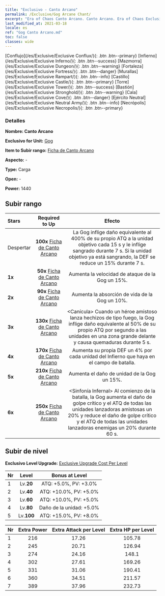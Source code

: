 ```yaml
---
title: "Exclusivo - Canto Arcano"
permalink: /Exclusive/Gog Arcane Chant/
excerpt: "Era of Chaos Canto Arcano. Canto Arcano. Era of Chaos Exclusivo Canto Arcano. Gog Exclusivo."
last_modified_at: 2021-03-18
locale: es
ref: "Gog Canto Arcano.md"
toc: false
classes: wide
---
```

 [Conflujo](/es/Exclusive/Exclusive Conflux/){: .btn .btn--primary} [Infierno](/es/Exclusive/Exclusive Inferno/){: .btn .btn--success} [Mazmorra](/es/Exclusive/Exclusive Dungeon/){: .btn .btn--warning} [Fortaleza](/es/Exclusive/Exclusive Fortress/){: .btn .btn--danger} [Murallas](/es/Exclusive/Exclusive Rampart/){: .btn .btn--info} [Castillo](/es/Exclusive/Exclusive Castle/){: .btn .btn--primary} [Torre](/es/Exclusive/Exclusive Tower/){: .btn .btn--success} [Bastión](/es/Exclusive/Exclusive Stronghold/){: .btn .btn--warning} [Cala](/es/Exclusive/Exclusive Cove/){: .btn .btn--danger} [Ejército Neutral](/es/Exclusive/Exclusive Neutral Army/){: .btn .btn--info} [Necrópolis](/es/Exclusive/Exclusive Necropolis/){: .btn .btn--primary} 

### Detalles
 **Nombre: Canto Arcano** 

 **Exclusivo for Unit:** [Gog](/es/units/Gog/) 

 **Item to Subir rango:** [Ficha de Canto Arcano](/es/Items/con_915/)

 **Aspecto:** -

 **Type:** Carga

 **Open:** -

 **Power:** 1440

## Subir rango

  |     Stars    |  Required to Up | Efecto |
  |:-------------|:---------------:|:---------------:|
  |  Despertar  | **100x** [Ficha de Canto Arcano](/es/Items/con_915/) | <Chispa Chamuscadora> La Gog inflige daño equivalente al 400% de su propio ATQ a la unidad objetivo cada 15 s y le inflige sangrado durante 7 s. Si la unidad objetivo ya está sangrando, la DEF se reduce un 15% durante 7 s. |
  | **1x** <i class="fas fa-star"/> | **50x** [Ficha de Canto Arcano](/es/Items/con_915/) | Aumenta la velocidad de ataque de la Gog un 15%. |
  | **2x** <i class="fas fa-star"/> | **90x** [Ficha de Canto Arcano](/es/Items/con_915/) | Aumenta la absorción de vida de la Gog un 10%. |
  | **3x** <i class="fas fa-star"/> | **130x** [Ficha de Canto Arcano](/es/Items/con_915/) | <Canícula> Cuando un héroe amistoso lanza hechizos de tipo fuego, la Gog inflige daño equivalente al 50% de su propio ATQ por segundo a las unidades en una zona grande delante y causa quemaduras durante 5 s. |
  | **4x** <i class="fas fa-star"/> | **170x** [Ficha de Canto Arcano](/es/Items/con_915/) | Aumenta su propia DEF un 4% por cada unidad del Infierno que haya en el campo de batalla. |
  | **5x** <i class="fas fa-star"/> | **210x** [Ficha de Canto Arcano](/es/Items/con_915/) | Aumenta el daño de unidad de la Gog un 15%. |
  | **6x** <i class="fas fa-star"/> | **250x** [Ficha de Canto Arcano](/es/Items/con_915/) | <Sinfonía Infernal> Al comienzo de la batalla, la Gog aumenta el daño de golpe crítico y el ATQ de todas las unidades lanzadoras amistosas un 20% y reduce el daño de golpe crítico y el ATQ de todas las unidades lanzadoras enemigas un 20% durante 60 s. |


## Subir de nivel
 **Exclusivo Level Upgrade:** [Exclusive Upgrade Cost Per Level](/Exclusive/ExclusiveUpgradeCostPerLevel/)

  |  Nr  |   Level  | Bonus at Level |
  |:-----|:--------:|:--------------:|
  | 1 | Lv.**20** | ATQ: +5.0%, PV: +3.0% |
  | 2 | Lv.**40** | ATQ: +10.0%, PV: +5.0% |
  | 3 | Lv.**60** | ATQ: +10.0%, PV: +5.0% |
  | 4 | Lv.**80** | Daño de la unidad: +5.0% |
  | 5 | Lv.**100** | ATQ: +15.0%, PV: +8.0% |


  |  Nr  |  Extra Power | Extra Attack per Level | Extra HP per Level |
  |:-----|:--------:|:--------:|:--------:|
  | 1 | 216 | 17.26 | 105.78 |
  | 2 | 245 | 20.71 | 126.94 |
  | 3 | 274 | 24.16 | 148.1 |
  | 4 | 302 | 27.61 | 169.26 |
  | 5 | 331 | 31.06 | 190.41 |
  | 6 | 360 | 34.51 | 211.57 |
  | 7 | 389 | 37.96 | 232.73 |


